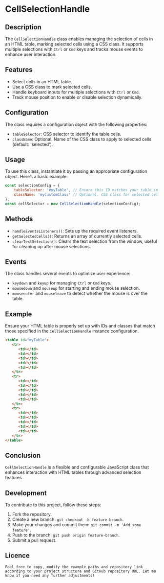 # CellSelectionHandle

## Description
The `CellSelectionHandle` class enables managing the selection of cells in an HTML table, marking selected cells using a CSS class. It supports multiple selections with `Ctrl` or `Cmd` keys and tracks mouse events to enhance user interaction.

## Features
- Select cells in an HTML table.
- Use a CSS class to mark selected cells.
- Handle keyboard inputs for multiple selections with `Ctrl` or `Cmd`.
- Track mouse position to enable or disable selection dynamically.

## Configuration
The class requires a configuration object with the following properties:
- `tableSelector`: CSS selector to identify the table cells.
- `className`: Optional. Name of the CSS class to apply to selected cells (default: 'selected').

## Usage
To use this class, instantiate it by passing an appropriate configuration object. Here’s a basic example:

```javascript
const selectionConfig = {
    tableSelector: '#myTable', // Ensure this ID matches your table in the HTML
    className: 'myCustomClass' // Optional. CSS class for selected cells
};
const cellSelector = new CellSelectionHandle(selectionConfig);
```

## Methods
- `handleEventsListeners()`: Sets up the required event listeners.
- `getSelectedCells()`: Returns an array of currently selected cells.
- `clearTextSelection()`: Clears the text selection from the window, useful for cleaning up after mouse selections.

## Events
The class handles several events to optimize user experience:
- `keydown` and `keyup` for managing `Ctrl` or `Cmd` keys.
- `mousedown` and `mouseup` for starting and ending mouse selection.
- `mouseenter` and `mouseleave` to detect whether the mouse is over the table.

## Example
Ensure your HTML table is properly set up with IDs and classes that match those specified in the `CellSelectionHandle` instance configuration.

```html
<table id="myTable">
   <tr>
      <td></td>
      <td></td>
      <td></td>
      <td></td>
      <td></td>
   </tr>
   <tr>
      <td></td>
      <td></td>
      <td></td>
      <td></td>
      <td></td>
   </tr>
   <tr>
      <td></td>
      <td></td>
      <td></td>
      <td></td>
      <td></td>
   </tr>
</table>
```

## Conclusion
`CellSelectionHandle` is a flexible and configurable JavaScript class that enhances interaction with HTML tables through advanced selection features.

## Development
To contribute to this project, follow these steps:

1. Fork the repository.
2. Create a new branch: `git checkout -b feature-branch`.
3. Make your changes and commit them: `git commit -m 'Add some feature'`.
4. Push to the branch: `git push origin feature-branch`.
5. Submit a pull request.

## Licence
```
Feel free to copy, modify the example paths and repository link according to your project structure and GitHub repository URL. Let me know if you need any further adjustments!
```